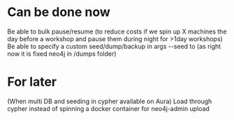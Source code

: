 # Can be done now
Be able to bulk pause/resume (to reduce costs if we spin up X machines the day before a workshop and pause them during night for >1day workshops)
Be able to specify a custom seed/dump/backup in args --seed to (as right now it is fixed neo4j in /dumps folder)

# For later
(When multi DB and seeding in cypher available on Aura) Load through cypher instead of spinning a docker container for neo4j-admin upload
